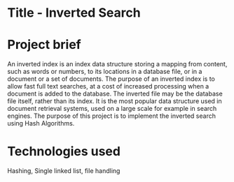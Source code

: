 # Title - Inverted Search

# Project brief 
An inverted index is an index data structure storing a mapping from content,
such as words or numbers, to its locations in a database file, or in a document
or a set of documents. The purpose of an inverted index is to allow fast full
text searches, at a cost of increased processing when a document is added to
the database. The inverted file may be the database file itself, rather than its
index. It is the most popular data structure used in document retrieval
systems, used on a large scale for example in search engines. The purpose of
this project is to implement the inverted search using Hash Algorithms.

# Technologies used 
Hashing, Single linked list, file handling
